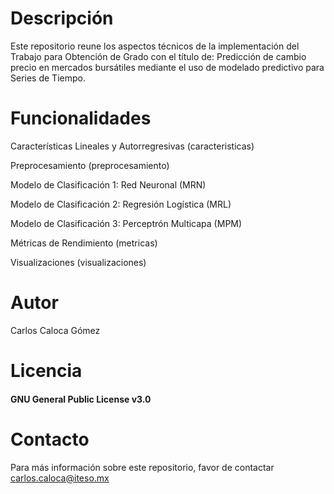 # Descripción
Este repositorio reune los aspectos técnicos de la implementación del Trabajo para Obtención de Grado con el título de: Predicción de cambio precio en mercados bursátiles mediante el uso de
modelado predictivo para Series de Tiempo.
# Funcionalidades
Características Lineales y Autorregresivas (caracteristicas)

Preprocesamiento (preprocesamiento)

Modelo de Clasificación 1: Red Neuronal (MRN)

Modelo de Clasificación 2: Regresión Logística (MRL)

Modelo de Clasificación 3: Perceptrón Multicapa (MPM)

Métricas de Rendimiento (metricas)

Visualizaciones (visualizaciones)

# Autor
Carlos Caloca Gómez
# Licencia
#### GNU General Public License v3.0

# Contacto
Para más información sobre este repositorio, favor de contactar carlos.caloca@iteso.mx
